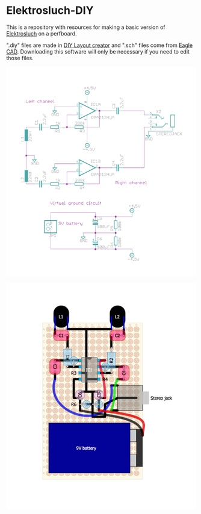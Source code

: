 # Elektrosluch-DIY

This is a repository with resources for making a basic version of [Elektrosluch](https://zvukolom.org/elektrosluch) on a perfboard.

".diy" files are made in [DIY Layout creator](https://code.google.com/archive/p/diy-layout-creator/) and ".sch" files come from [Eagle CAD](http://www.cadsoftusa.com/). Downloading this software will only be necessary if you need to edit those files.

![Elektrosluch DIY schematic](/hardware/elektrosluch%20diy%20schematic.png?raw=true "Elektrosluch DIY schematic")

![Elektrosluch DIY layout](/hardware/elektrosluch%20diy%20layout.png?raw=true "Elektrosluch DIY layout")

